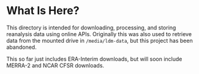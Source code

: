 # What Is Here?
This directory is intended for downloading, processing, and storing reanalysis data
using online APIs. Originally this was also used to retrieve data
from the mounted drive in `/media/ldm-data`, but this project
has been abandoned.

This so far just includes ERA-Interim downloads, but will soon include MERRA-2 and
NCAR CFSR downloads.
